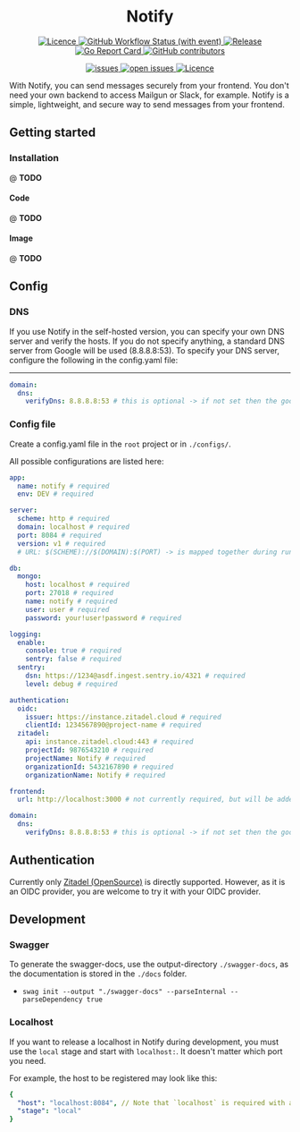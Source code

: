 <h1 align="center">Notify</h1>

<p align="center">
    <a href="https://github.com/m-mattia-m/notify/blob/main/LICENSE">
        <img alt="Licence" src="https://img.shields.io/github/license/m-mattia-m/notify"/>
    </a>
    <a href="https://github.com/m-mattia-m/notify/actions">
        <img alt="GitHub Workflow Status (with event)"  src="https://img.shields.io/github/actions/workflow/status/m-mattia-m/notify/deploy.yaml">
    </a>
    <a href="https://github.com/m-mattia-m/notify/releases">
        <img alt="Release" src="https://badgen.net/github/release/m-mattia-m/notify/stable" />
    </a>
    <a href="https://goreportcard.com/report/github.com/m-mattia-m/notify">
        <img alt="Go Report Card" src="https://goreportcard.com/badge/github.com/m-mattia-m/notify" />
    </a>
    <a href="https://github.com/zitadel/zitadel/graphs/contributors">
        <img alt="GitHub contributors" src="https://img.shields.io/github/contributors/m-mattia-m/notify">
    </a>
</p>

<p align="center">
    <a href="https://github.com/m-mattia-m/notify/issues">
        <img alt="issues" src="https://img.shields.io/github/issues/m-mattia-m/notify?label=issues"/>
    </a>
    <a href="https://github.com/m-mattia-m/notify/issues">
        <img alt="open issues" src="https://img.shields.io/github/issues-raw/m-mattia-m/notify?label=open%20issues"/>
    </a>
    <a href="https://github.com/m-mattia-m/notify/issues">
        <img alt="Licence" src="https://img.shields.io/github/issues-closed/m-mattia-m/notify?label=closed%20issues"/>
    </a>
</p>


With Notify, you can send messages securely from your frontend. You don't need your own backend to access Mailgun or
Slack, for example. Notify is a simple, lightweight, and secure way to send messages from your frontend.

## Getting started

### Installation

@ **TODO**

#### Code

@ **TODO**

#### Image

@ **TODO**

## Config

### DNS

If you use Notify in the self-hosted version, you can specify your own DNS server and verify the hosts. If you do not
specify anything, a standard DNS server from Google will be used (8.8.8.8:53). To specify your DNS server, configure the
following in the config.yaml file:
****

```yaml
domain:
  dns:
    verifyDns: 8.8.8.8:53 # this is optional -> if not set then the google standard is used ("8.8.8.8:53")
```

### Config file

Create a config.yaml file in the `root` project or in `./configs/`.

All possible configurations are listed here:

```yaml
app:
  name: notify # required
  env: DEV # required

server:
  scheme: http # required
  domain: localhost # required
  port: 8084 # required
  version: v1 # required
  # URL: $(SCHEME)://$(DOMAIN):$(PORT) -> is mapped together during runtime # is not required, is for information only

db:
  mongo:
    host: localhost # required
    port: 27018 # required
    name: notify # required
    user: user # required
    password: your!user!password # required

logging:
  enable:
    console: true # required
    sentry: false # required
  sentry:
    dsn: https://1234@asdf.ingest.sentry.io/4321 # required
    level: debug # required

authentication:
  oidc:
    issuer: https://instance.zitadel.cloud # required
    clientId: 1234567890@project-name # required
  zitadel:
    api: instance.zitadel.cloud:443 # required
    projectId: 9876543210 # required
    projectName: Notify # required
    organizationId: 5432167890 # required
    organizationName: Notify # required

frontend:
  url: http://localhost:3000 # not currently required, but will be added in the future

domain:
  dns:
    verifyDns: 8.8.8.8:53 # this is optional -> if not set then the google standard is used ("8.8.8.8:53")
```

## Authentication

Currently only [Zitadel (OpenSource)](https://github.com/zitadel/zitadel) is directly supported. However, as it is an
OIDC provider, you are welcome to try it with your OIDC provider.

## Development

### Swagger

To generate the swagger-docs, use the output-directory `./swagger-docs`, as the documentation is stored in the `./docs` folder.

- `swag init --output "./swagger-docs" --parseInternal --parseDependency true`

### Localhost

If you want to release a localhost in Notify during development, you must use the `local` stage and start
with `localhost:`. It doesn't matter which port you need.

For example, the host to be registered may look like this:

```yaml
{
  "host": "localhost:8084", // Note that `localhost` is required with a colon
  "stage": "local"
}
```






